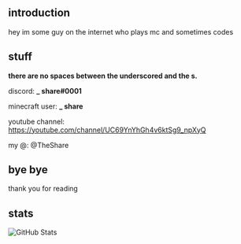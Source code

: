 introduction
-
hey im some guy on the internet who plays mc and sometimes codes

stuff
-

**there are no spaces between the underscored and the s.**<br>

discord: **_ share#0001**<br>


minecraft user: **_ share**<br>

youtube channel: https://youtube.com/channel/UC69YnYhGh4v6ktSg9_npXyQ

my @: @TheShare

bye bye
-------------------------
thank you for reading

stats
---------------------------------------


![GitHub Stats](https://github-readme-stats.vercel.app/api?username=TheShare&theme=radical)


<!---
TheShare/TheShare is a ✨ special ✨ repository because its `README.md` (this file) appears on your GitHub profile.
You can click the Preview link to take a look at your changes.
--->

